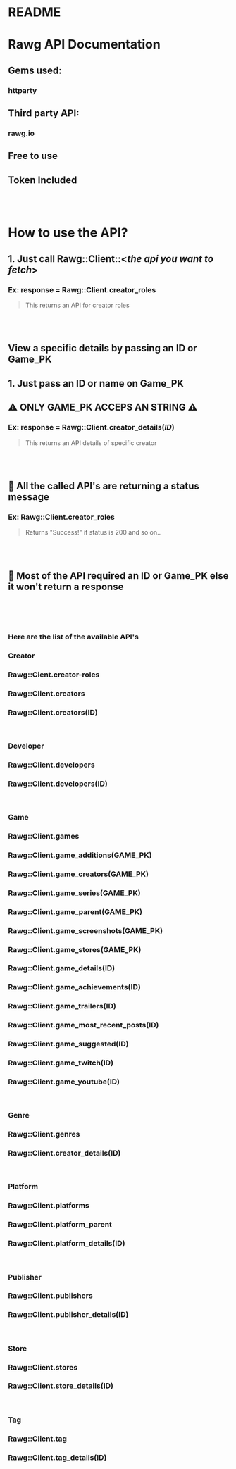 # README

# Rawg API Documentation


## Gems used:
### **httparty**


## Third party API:
### **rawg.io**


## **Free to use**
## **Token Included**
<br>
<br>

# **How to use the API?**
## 1. Just call Rawg::Client::<*the api you want to fetch*>
### Ex: response = Rawg::Client.creator_roles
> This returns an API for creator roles
<br>
<br>

## **View a specific details by passing an ID or Game_PK**
## 1. Just pass an ID or name on Game_PK 
## ⚠️ **ONLY GAME_PK ACCEPS AN STRING** ⚠️
### Ex: response = Rawg::Client.creator_details(*ID*)
> This returns an API details of specific creator
<br>
<br>

## 📌 **All the called API's are returning a status message**
### Ex: Rawg::Client.creator_roles
> Returns "Success!" if status is 200 and so on..
<br>
<br>

## 📌 **Most of the API required an ID or Game_PK else it won't return a response**
<br>
<br>
<br>

### Here are the list of the available API's
### **Creator** 
### Rawg::Cient.creator-roles
### Rawg::Client.creators
### Rawg::Client.creators(ID)
<br>

### **Developer**
### Rawg::Client.developers
### Rawg::Client.developers(ID)
<br>

### **Game**
### Rawg::Client.games
### Rawg::Client.game_additions(GAME_PK)
### Rawg::Client.game_creators(GAME_PK)
### Rawg::Client.game_series(GAME_PK)
### Rawg::Client.game_parent(GAME_PK)
### Rawg::Client.game_screenshots(GAME_PK)
### Rawg::Client.game_stores(GAME_PK)
### Rawg::Client.game_details(ID)
### Rawg::Client.game_achievements(ID)
### Rawg::Client.game_trailers(ID)
### Rawg::Client.game_most_recent_posts(ID)
### Rawg::Client.game_suggested(ID)
### Rawg::Client.game_twitch(ID)
### Rawg::Client.game_youtube(ID)
<br>

### **Genre**
### Rawg::Client.genres
### Rawg::Client.creator_details(ID)
<br>

### **Platform**
### Rawg::Client.platforms
### Rawg::Client.platform_parent
### Rawg::Client.platform_details(ID)
<br>

### **Publisher**
### Rawg::Client.publishers
### Rawg::Client.publisher_details(ID)
<br>

### **Store**
### Rawg::Client.stores
### Rawg::Client.store_details(ID)
<br>

### **Tag**
### Rawg::Client.tag
### Rawg::Client.tag_details(ID)